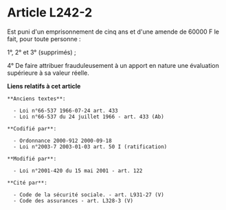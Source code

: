 # Article L242-2

Est puni d'un emprisonnement de cinq ans et d'une amende de 60000 F le fait, pour toute personne :

1°, 2° et 3° (supprimés) ;

4° De faire attribuer frauduleusement à un apport en nature une évaluation supérieure à sa valeur réelle.

**Liens relatifs à cet article**

	**Anciens textes**:

	  - Loi n°66-537 1966-07-24 art. 433
	  - Loi n°66-537 du 24 juillet 1966 - art. 433 (Ab)

	**Codifié par**:

	  - Ordonnance 2000-912 2000-09-18
	  - Loi n°2003-7 2003-01-03 art. 50 I (ratification)

	**Modifié par**:

	  - Loi n°2001-420 du 15 mai 2001 - art. 122

	**Cité par**:

	  - Code de la sécurité sociale. - art. L931-27 (V)
	  - Code des assurances - art. L328-3 (V)
